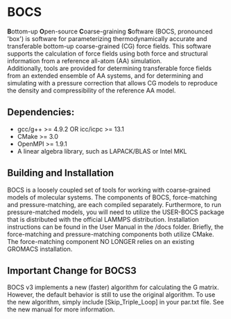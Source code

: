 # BOCS

**B**ottom-up **O**pen-source **C**oarse-graining **S**oftware (BOCS, pronounced 'box') is 
software for  parameterizing  thermodynamically  accurate  and transferable bottom-up 
coarse-grained (CG) force fields.  This software supports the calculation of force fields 
using both force and structural information from a reference all-atom (AA) simulation.  
Additionally, tools are provided for determining transferable force fields from an extended 
ensemble of AA systems, and for determining and simulating with a pressure correction that 
allows CG models to reproduce the density and compressibility of the reference AA model.

## Dependencies:
* gcc/g++ >= 4.9.2 OR icc/icpc >= 13.1
* CMake >= 3.0
* OpenMPI >= 1.9.1
* A linear algebra library, such as LAPACK/BLAS or Intel MKL

## Building and Installation
BOCS is a loosely coupled set of tools for working with coarse-grained models of molecular
systems. The components of BOCS, force-matching and pressure-matching, are each compiled separately. 
Furthermore, to run pressure-matched models, you will need to utilize the USER-BOCS package that is
distributed with the official LAMMPS distribution. Installation instructions can be found in the User 
Manual in the /docs folder. Briefly, the force-matching and pressure-matching components both utilize 
CMake. The force-matching component NO LONGER relies on an existing GROMACS installation.

## Important Change for BOCS3
BOCS v3 implements a new (faster) algorithm for calculating the G matrix. However, the default behavior is
still to use the original algorithm. To use the new algorithm, simply include [Skip_Triple_Loop] in your
par.txt file. See the new manual for more information.

